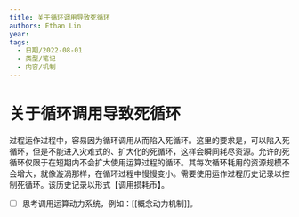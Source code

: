 ```yaml
---
title: 关于循环调用导致死循环
authors: Ethan Lin
year:
tags:
  - 日期/2022-08-01 
  - 类型/笔记 
  - 内容/机制 
---
```



# 关于循环调用导致死循环






过程运作过程中，容易因为循环调用从而陷入死循环。这里的要求是，可以陷入死循环，但是不能进入灾难式的、扩大化的死循环，这样会瞬间耗尽资源。允许的死循环仅限于在短期内不会扩大使用运算过程的循环。其每次循环耗用的资源规模不会增大，就像漩涡那样，在循环过程中慢慢变小。需要使用运作过程历史记录以控制死循环。该历史记录以形式【调用损耗币】。

- [ ] 思考调用运算动力系统，例如：[[概念动力机制]]。

